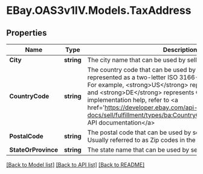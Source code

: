 # EBay.OAS3v1IV.Models.TaxAddress
## Properties

Name | Type | Description | Notes
------------ | ------------- | ------------- | -------------
**City** | **string** | The city name that can be used by sellers for tax purpose. | [optional] 
**CountryCode** | **string** | The country code that can be used by sellers for tax purpose, represented as a two-letter ISO 3166-1 alpha-2 country code. For example, &lt;strong&gt;US&lt;/strong&gt; represents the United States, and &lt;strong&gt;DE&lt;/strong&gt; represents Germany. For implementation help, refer to &lt;a href&#x3D;&#x27;https://developer.ebay.com/api-docs/sell/fulfillment/types/ba:CountryCodeEnum&#x27;&gt;eBay API documentation&lt;/a&gt; | [optional] 
**PostalCode** | **string** | The postal code that can be used by sellers for tax purpose. Usually referred to as Zip codes in the US. | [optional] 
**StateOrProvince** | **string** | The state name that can be used by sellers for tax purpose. | [optional] 

[[Back to Model list]](../README.md#documentation-for-models) [[Back to API list]](../README.md#documentation-for-api-endpoints) [[Back to README]](../README.md)

